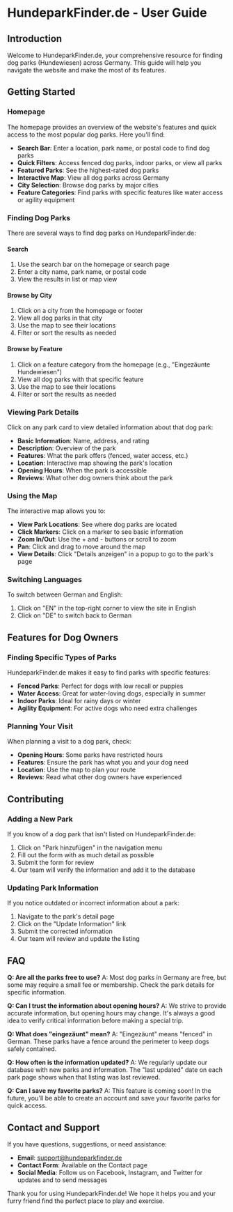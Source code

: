 # HundeparkFinder.de - User Guide

## Introduction

Welcome to HundeparkFinder.de, your comprehensive resource for finding dog parks (Hundewiesen) across Germany. This guide will help you navigate the website and make the most of its features.

## Getting Started

### Homepage

The homepage provides an overview of the website's features and quick access to the most popular dog parks. Here you'll find:

- **Search Bar**: Enter a location, park name, or postal code to find dog parks
- **Quick Filters**: Access fenced dog parks, indoor parks, or view all parks
- **Featured Parks**: See the highest-rated dog parks
- **Interactive Map**: View all dog parks across Germany
- **City Selection**: Browse dog parks by major cities
- **Feature Categories**: Find parks with specific features like water access or agility equipment

### Finding Dog Parks

There are several ways to find dog parks on HundeparkFinder.de:

#### Search

1. Use the search bar on the homepage or search page
2. Enter a city name, park name, or postal code
3. View the results in list or map view

#### Browse by City

1. Click on a city from the homepage or footer
2. View all dog parks in that city
3. Use the map to see their locations
4. Filter or sort the results as needed

#### Browse by Feature

1. Click on a feature category from the homepage (e.g., "Eingezäunte Hundewiesen")
2. View all dog parks with that specific feature
3. Use the map to see their locations
4. Filter or sort the results as needed

### Viewing Park Details

Click on any park card to view detailed information about that dog park:

- **Basic Information**: Name, address, and rating
- **Description**: Overview of the park
- **Features**: What the park offers (fenced, water access, etc.)
- **Location**: Interactive map showing the park's location
- **Opening Hours**: When the park is accessible
- **Reviews**: What other dog owners think about the park

### Using the Map

The interactive map allows you to:

- **View Park Locations**: See where dog parks are located
- **Click Markers**: Click on a marker to see basic information
- **Zoom In/Out**: Use the + and - buttons or scroll to zoom
- **Pan**: Click and drag to move around the map
- **View Details**: Click "Details anzeigen" in a popup to go to the park's page

### Switching Languages

To switch between German and English:
1. Click on "EN" in the top-right corner to view the site in English
2. Click on "DE" to switch back to German

## Features for Dog Owners

### Finding Specific Types of Parks

HundeparkFinder.de makes it easy to find parks with specific features:

- **Fenced Parks**: Perfect for dogs with low recall or puppies
- **Water Access**: Great for water-loving dogs, especially in summer
- **Indoor Parks**: Ideal for rainy days or winter
- **Agility Equipment**: For active dogs who need extra challenges

### Planning Your Visit

When planning a visit to a dog park, check:

- **Opening Hours**: Some parks have restricted hours
- **Features**: Ensure the park has what you and your dog need
- **Location**: Use the map to plan your route
- **Reviews**: Read what other dog owners have experienced

## Contributing

### Adding a New Park

If you know of a dog park that isn't listed on HundeparkFinder.de:

1. Click on "Park hinzufügen" in the navigation menu
2. Fill out the form with as much detail as possible
3. Submit the form for review
4. Our team will verify the information and add it to the database

### Updating Park Information

If you notice outdated or incorrect information about a park:

1. Navigate to the park's detail page
2. Click on the "Update Information" link
3. Submit the corrected information
4. Our team will review and update the listing

## FAQ

**Q: Are all the parks free to use?**
A: Most dog parks in Germany are free, but some may require a small fee or membership. Check the park details for specific information.

**Q: Can I trust the information about opening hours?**
A: We strive to provide accurate information, but opening hours may change. It's always a good idea to verify critical information before making a special trip.

**Q: What does "eingezäunt" mean?**
A: "Eingezäunt" means "fenced" in German. These parks have a fence around the perimeter to keep dogs safely contained.

**Q: How often is the information updated?**
A: We regularly update our database with new parks and information. The "last updated" date on each park page shows when that listing was last reviewed.

**Q: Can I save my favorite parks?**
A: This feature is coming soon! In the future, you'll be able to create an account and save your favorite parks for quick access.

## Contact and Support

If you have questions, suggestions, or need assistance:

- **Email**: support@hundeparkfinder.de
- **Contact Form**: Available on the Contact page
- **Social Media**: Follow us on Facebook, Instagram, and Twitter for updates and to send messages

Thank you for using HundeparkFinder.de! We hope it helps you and your furry friend find the perfect place to play and exercise.
